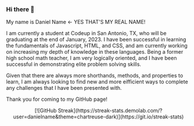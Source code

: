 ### Hi there 👋

<!--
**danielname/danielname** is a ✨ _special_ ✨ repository because its `README.md` (this file) appears on your GitHub profile.

Here are some ideas to get you started:

- 🔭 I’m currently working on ...
- 🌱 I’m currently learning ...
- 👯 I’m looking to collaborate on ...
- 🤔 I’m looking for help with ...
- 💬 Ask me about ...
- 📫 How to reach me: ...
- ⚡ Fun fact: ...
-->

My name is Daniel Name <- YES THAT'S MY REAL NAME!

I am currently a student at Codeup in San Antonio, TX, who will be graduating at the end of January, 2023.
I have been successful in learning the fundamentals of Javascript, HTML, and CSS, and am currently working on increasing my depth of knowledge in these languages. Being a former high school math teacher, I am very logically oriented, and I have been successful in demonstrating elite problem solving skills.

Given that there are always more shorthands, methods, and properties to learn, I am always looking to find new and more eifficient ways to complete any challenges that I have been presented with.

Thank you for coming to my GitHub page!
<div align="center">
[![GitHub Streak](https://streak-stats.demolab.com/?user=danielname&theme=chartreuse-dark)](https://git.io/streak-stats)
<div>
